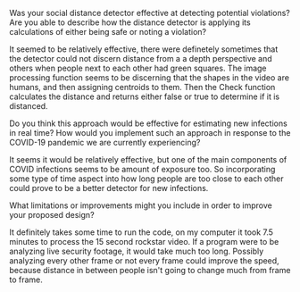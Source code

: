 Was your social distance detector effective at detecting potential violations? Are you able to describe how the distance detector is applying its calculations of either being safe or noting a violation?

It seemed to be relatively effective, there were definetely sometimes that the detector could not discern distance from a a depth perspective and others when people next to each other had green squares. The image processing function seems to be discerning that the shapes in the video are humans, and then assigning centroids to them. Then the Check function calculates the distance and returns either false or true to determine if it is distanced.

Do you think this approach would be effective for estimating new infections in real time? How would you implement such an approach in response to the COVID-19 pandemic we are currently experiencing?

It seems it would be relatively effective, but one of the main components of COVID infections seems to be amount of exposure too. So incorporating some type of time aspect into how long people are too close to each other could prove to be a better detector for new infections.

What limitations or improvements might you include in order to improve your proposed design?

It definitely takes some time to run the code, on my computer it took 7.5 minutes to process the 15 second rockstar video. If a program were to be analyzing live security footage, it would take much too long. Possibly analyzing every other frame or not every frame could improve the speed, because distance in between people isn't going to change much from frame to frame. 
